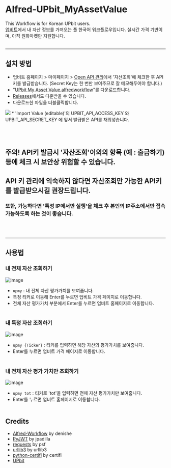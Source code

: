# Alfred-UPbit_MyAssetValue
This Workflow is for Korean UPbit users.  
[업비트](https://upbit.com/home)에서 내 자산 정보를 가져오는 풀 한국어 워크플로우입니다. 실시간 가격 기반이며, 아직 원화마켓만 지원합니다.<br/><br/>
  
----------
## 설치 방법
* 업비트 홈페이지 > 마이페이지 > [Open API 관리](https://upbit.com/mypage/open_api_management?)에서 '자산조회'에 체크한 후 API키를 발급받습니다. (Secret Key는 한 번만 보여주므로 잘 메모해두어야 합니다.)
* "[UPbit My Asset Value.alfredworkflow](https://github.com/custardcream98/Alfred-UPbit_MyAssetValue/raw/main/UPbit%20My%20Asset%20Value.alfredworkflow)"를 다운로드합니다.
* [Releases](https://github.com/custardcream98/Alfred-UPbit_MyAssetValue/releases)에서도 다운받을 수 있습니다.
* 다운로드한 파일을 더블클릭합니다.
<img src ="https://user-images.githubusercontent.com/87423085/131264038-c7fc3359-3610-4700-a064-cde82aa72805.png">
* 'Import Value (editable)'의 UPBIT_API_ACCESS_KEY 와 UPBIT_API_SECRET_KEY 에 앞서 발급받은 API를 채워넣습니다.

<br/><br/>
## 주의! API키 발급시 '자산조회'이외의 항목 (예 : 출금하기) 등에 체크 시 보안상 위험할 수 있습니다.
## API 키 관리에 익숙하지 않다면 자산조회만 가능한 API키를 발급받으시길 권장드립니다.
### 또한, 가능하다면 '특정 IP에서만 실행'을 체크 후 본인의 IP주소에서만 접속 가능하도록 하는 것이 좋습니다. 
<br/><br/>

---------

## 사용법
### 내 전체 자산 조회하기
![image](https://user-images.githubusercontent.com/87423085/131264345-09e5e619-9f56-4426-9a82-54a0b164aa56.png)
* `upmy` : 내 전체 자산 평가가치를 보여줍니다.
* 특정 티커로 이동해 Enter를 누르면 업비트 가격 페이지로 이동합니다.
* 전체 자산 평가가치 부분에서 Enter를 누르면 업비트 홈페이지로 이동합니다.
<br/><br/>
### 내 특정 자산 조회하기
![image](https://user-images.githubusercontent.com/87423085/131264383-013792f2-2137-4da1-84e5-e287c427f39f.png)
* `upmy {Ticker}` : 티커를 입력하면 해당 자산의 평가가치를 보여줍니다.
* Enter를 누르면 업비트 가격 페이지로 이동합니다.
<br/><br/>
### 내 전체 자산 평가 가치만 조회하기
![image](https://user-images.githubusercontent.com/87423085/131264412-84983bef-113c-4560-bda1-ee0e5e6f6939.png)
* `upmy tot` : 티커로 'tot'을 입력하면 전체 자산 평가가치만 보여줍니다.
* Enter를 누르면 업비트 홈페이지로 이동합니다.
<br/><br/>

## Credits
* [Alfred-Workflow](https://github.com/deanishe/alfred-workflow) by denishe
* [PyJWT](https://github.com/jpadilla/pyjwt) by jpadilla
* [requests](https://github.com/psf/requests) by psf
* [urllib3](https://github.com/urllib3/urllib3) by urllib3
* [python-certifi](https://github.com/certifi/python-certifi) by certifi
* [UPbit](https://upbit.com/home)

